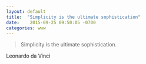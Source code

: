 ```yaml
---
layout: default
title:  "Simplicity is the ultimate sophistication"
date:    2015-09-25 09:50:05 -0700
categories: www
---
```

> Simplicity is the ultimate sophistication.  

Leonardo da Vinci

